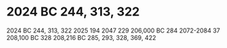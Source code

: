 # 2024 BC 244, 313, 322

2024 BC 244, 313, 322
2025 194
2047 229
206,000 BC 284
2072-2084 37
208,100 BC 328
208,216 BC 285, 293, 328, 369, 422